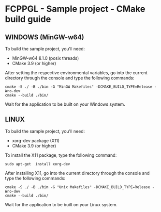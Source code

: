 # FCPPGL - Sample project - CMake build guide

## WINDOWS (MinGW-w64)

To build the sample project, you'll need:

- MinGW-w64 8.1.0 (posix threads)
- CMake 3.9 (or higher)

After setting the respective environmental variables, go into the current directory through the console and type the following commands:
```
cmake -S ./ -B ./bin -G "MinGW Makefiles" -DCMAKE_BUILD_TYPE=Release -Wno-dev
cmake --build ./bin/
```

Wait for the application to be built on your Windows system.

## LINUX

To build the sample project, you'll need:

- xorg-dev package (X11)
- CMake 3.9 (or higher)

To install the X11 package, type the following command:
```
sudo apt-get  install xorg-dev
```

After installing X11, go into the current directory through the console and type the following commands:
```
cmake -S ./ -B ./bin -G "Unix Makefiles" -DCMAKE_BUILD_TYPE=Release -Wno-dev
cmake --build ./bin/
```

Wait for the application to be built on your Linux system.
